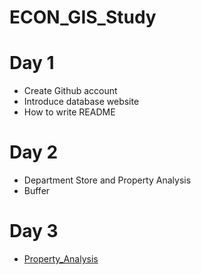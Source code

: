 # ECON_GIS_Study

# Day 1
- Create Github account
- Introduce database website
- How to write README

# Day 2
- Department Store and Property Analysis
- Buffer

# Day 3
- [Property_Analysis](https://kepler.gl/demo?mapUrl=https://raw.githubusercontent.com/NamThatphong/ECON_GIS_Study/refs/heads/main/kepler.gl.json?token=GHSAT0AAAAAAC2UOYGZZJBBFD43N764SNBCZZ5YSBA)